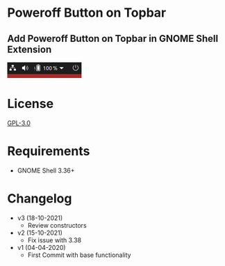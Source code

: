 # Poweroff Button on Topbar
## Add Poweroff Button on Topbar in GNOME Shell Extension

![preview](preview.png)

License 
==============
[GPL-3.0](../LICENSE.txt)


Requirements
==============

- GNOME Shell 3.36+

Changelog
==============
- v3 (18-10-2021)
  - Review constructors
- v2 (15-10-2021)
  - Fix issue with 3.38
- v1 (04-04-2020)
  - First Commit with base functionality
